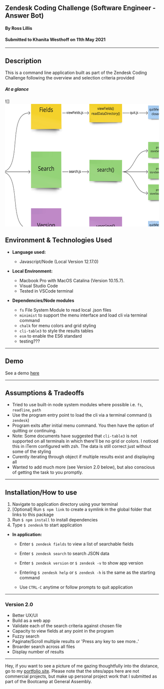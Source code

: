 <!-- TODO
          do a app user flow
          format each file
          Test how to show properties with arrays..
          refactor
          add tests
          validation messages (pre-load/cache keys/values)
          fuzzy search
-->

## Zendesk Coding Challenge (Software Engineer - Answer Bot)

#### By Ross Lillis

#### Submitted to Khanita Westhoff on 11th May 2021

---

## Description

This is a command line application built as part of the Zendesk Coding Challenge following the overview and selection criteria provided

##### At a glance

![]<img src="https://github.com/roscolil/zendesk-coding-challenge/blob/master/assets/app.jpg" width="600" height="400">

## Environment & Technologies Used

- **Language used:**
  - Javascript/Node (Local Version 12.17.0)
- **Local Environment:**

  - Macbook Pro with MacOS Catalina (Version 10.15.7).
  - Visual Studio Code
  - Tested in VSCode terminal

- **Dependencies/Node modules**
  - `fs` File System Module to read local .json files
  - `minimist` to support the menu interface and load cli via terminal command
  - `chalk` for menu colors and grid styling
  - `cli-table3` to style the results tables
  - `esm` to enable the ES6 standard
  - testing???

---

## Demo

See a demo [here](https://vimeo.com/547309000)

---

## Assumptions & Tradeoffs

- Tried to use built-in node system modules where possible i.e. `fs`, `readline`, `path`
- Use the program entry point to load the cli via a terminal command (`$ zendesk`)
- Program exits after initial menu command. You then have the option of quitting or continuing.
- Note: Some documents have suggested that `cli-table3` is not supported on all terminals in which there'll be no grid or colors. I noticed this in iTerm configured with zsh. The data is still correct just without some of the styling
- Curently iterating through object if multiple results exist and displaying all
- Wanted to add much more (see Version 2.0 below), but also conscious of getting the task to you promptly.

---

## Installation/How to use

1. Navigate to application directory using your terminal
2. [Optional] Run `$ npm link` to create a symlink in the global folder that links to this package
3. Run `$ npm install` to install dependencies
4. Type `$ zendesk` to start application

- **In application:**

  - Enter `$ zendesk fields` to view a list of searchable fields
  - Enter `$ zendesk search` to search JSON data
  - Enter `$ zendesk version` or `$ zendesk -v` to show app version
  - Entering `$ zendesk help` or `$ zendesk -h` is the same as the starting command

  - Use `CTRL-C` anytime or follow prompts to quit application

---

### Version 2.0

- Better UX/UI
- Build as a web app
- Validate each of the search criteria against chosen file
- Capacity to view fields at any point in the program
- Fuzzy search
- Paginate/Scroll multiple results or 'Press any key to see more..'
- Broarder search across all files
- Display number of results

---

Hey, if you want to see a picture of me gazing thoughtfully into the distance, go to my [portfolio site](http://www.rosslillis.com/). Please note that the sites/apps here are not commercial projects, but make up personal project work that I submitted as part of the Bootcamp at General Assembly.
